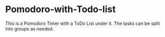 # Pomodoro-with-Todo-list
This is a Pomodoro Timer with a ToDo List under it. The tasks can be split into groups as needed.
